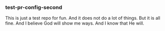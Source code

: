 ### test-pr-config-second

This is just a test repo for fun. And it does not do a lot of things. But it is all fine. And I believe God will show me ways. And I know that He will. 
